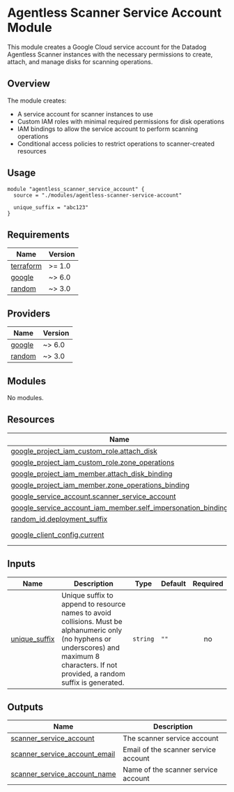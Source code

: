 # Agentless Scanner Service Account Module

This module creates a Google Cloud service account for the Datadog Agentless Scanner instances with the necessary permissions to create, attach, and manage disks for scanning operations.

## Overview

The module creates:
- A service account for scanner instances to use
- Custom IAM roles with minimal required permissions for disk operations
- IAM bindings to allow the service account to perform scanning operations
- Conditional access policies to restrict operations to scanner-created resources

## Usage

```hcl
module "agentless_scanner_service_account" {
  source = "./modules/agentless-scanner-service-account"

  unique_suffix = "abc123"
}
```

<!-- BEGIN_TF_DOCS -->
## Requirements

| Name | Version |
|------|---------|
| <a name="requirement_terraform"></a> [terraform](#requirement\_terraform) | >= 1.0 |
| <a name="requirement_google"></a> [google](#requirement\_google) | ~> 6.0 |
| <a name="requirement_random"></a> [random](#requirement\_random) | ~> 3.0 |

## Providers

| Name | Version |
|------|---------|
| <a name="provider_google"></a> [google](#provider\_google) | ~> 6.0 |
| <a name="provider_random"></a> [random](#provider\_random) | ~> 3.0 |

## Modules

No modules.

## Resources

| Name | Type |
|------|------|
| [google_project_iam_custom_role.attach_disk](https://registry.terraform.io/providers/hashicorp/google/latest/docs/resources/project_iam_custom_role) | resource |
| [google_project_iam_custom_role.zone_operations](https://registry.terraform.io/providers/hashicorp/google/latest/docs/resources/project_iam_custom_role) | resource |
| [google_project_iam_member.attach_disk_binding](https://registry.terraform.io/providers/hashicorp/google/latest/docs/resources/project_iam_member) | resource |
| [google_project_iam_member.zone_operations_binding](https://registry.terraform.io/providers/hashicorp/google/latest/docs/resources/project_iam_member) | resource |
| [google_service_account.scanner_service_account](https://registry.terraform.io/providers/hashicorp/google/latest/docs/resources/service_account) | resource |
| [google_service_account_iam_member.self_impersonation_binding](https://registry.terraform.io/providers/hashicorp/google/latest/docs/resources/service_account_iam_member) | resource |
| [random_id.deployment_suffix](https://registry.terraform.io/providers/hashicorp/random/latest/docs/resources/id) | resource |
| [google_client_config.current](https://registry.terraform.io/providers/hashicorp/google/latest/docs/data-sources/client_config) | data source |

## Inputs

| Name | Description | Type | Default | Required |
|------|-------------|------|---------|:--------:|
| <a name="input_unique_suffix"></a> [unique\_suffix](#input\_unique\_suffix) | Unique suffix to append to resource names to avoid collisions. Must be alphanumeric only (no hyphens or underscores) and maximum 8 characters. If not provided, a random suffix is generated. | `string` | `""` | no |

## Outputs

| Name | Description |
|------|-------------|
| <a name="output_scanner_service_account"></a> [scanner\_service\_account](#output\_scanner\_service\_account) | The scanner service account |
| <a name="output_scanner_service_account_email"></a> [scanner\_service\_account\_email](#output\_scanner\_service\_account\_email) | Email of the scanner service account |
| <a name="output_scanner_service_account_name"></a> [scanner\_service\_account\_name](#output\_scanner\_service\_account\_name) | Name of the scanner service account |
<!-- END_TF_DOCS -->